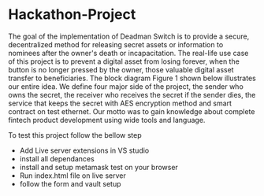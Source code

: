 # Hackathon-Project
The goal of the implementation of Deadman Switch is to provide a secure, decentralized method for releasing secret assets or information to nominees after the owner's death or incapacitation. The real-life use case of this project is to prevent a digital asset from losing forever, when the button is no longer pressed by the owner, those valuable digital asset transfer to beneficiaries. The block diagram Figure 1 shown below illustrates our entire idea.  We define four major side of the project, the sender who owns the secret, the receiver who receives the secret if the sender dies, the service that keeps the secret with AES encryption method and smart contract on test ethernet. Our motto was to gain knowledge about complete fintech product development using wide tools and language.

To test this project follow the bellow step
* Add Live server extensions in VS studio
* install all dependances 
* install and setup metamask test on your browser
* Run index.html file on live server
* follow the form and vault setup
